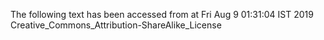 The following text has been accessed from at Fri Aug 9 01:31:04 IST 2019
Creative_Commons_Attribution-ShareAlike_License
